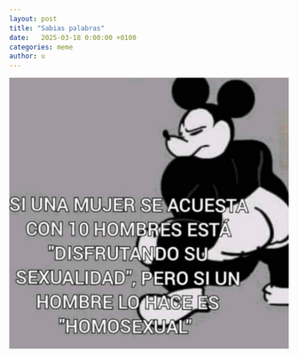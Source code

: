 ```yaml
---
layout: post
title: "Sabias palabras"
date:   2025-03-18 0:00:00 +0100
categories: meme
author: u
---
```


!["Sexualidad"](/assets/sexualidad.jpg)

